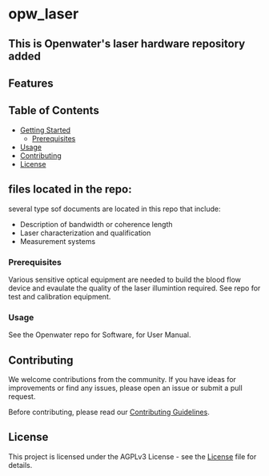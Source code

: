 # opw_laser
## This is Openwater's laser hardware repository added


## Features


## Table of Contents
- [Getting Started](#getting-started)
  - [Prerequisites](#prerequisites)
- [Usage](#usage)
- [Contributing](#contributing)
- [License](#license)

## files located in the repo:
several type sof documents are located in this repo that include:
* Description of bandwidth or coherence length
* Laser characterization and qualification
* Measurement systems

### Prerequisites

Various sensitive optical equipment are needed to build the blood flow device and evaulate the quality of the laser illumintion required. See repo for test and calibration equipment.

### Usage

See the Openwater repo for Software, for User Manual. 


## Contributing

We welcome contributions from the community. If you have ideas for improvements or find any issues, please open an issue or submit a pull request.

Before contributing, please read our [Contributing Guidelines](CONTRIBUTING.md).

## License

This project is licensed under the AGPLv3 License - see the [License](LICENSE.md) file for details.
